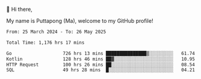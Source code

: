 👋 Hi there,

My name is Puttapong (Ma), welcome to my GitHub profile!

<!--START_SECTION:waka-->

```txt
From: 25 March 2024 - To: 26 May 2025

Total Time: 1,176 hrs 17 mins

Go                   726 hrs 13 mins ███████████████▒░░░░░░░░░   61.74 %
Kotlin               128 hrs 46 mins ██▓░░░░░░░░░░░░░░░░░░░░░░   10.95 %
HTTP Request         100 hrs 26 mins ██░░░░░░░░░░░░░░░░░░░░░░░   08.54 %
SQL                  49 hrs 28 mins  █░░░░░░░░░░░░░░░░░░░░░░░░   04.21 %
```

<!--END_SECTION:waka-->
